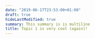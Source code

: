```yaml
---
date: "2019-06-17T23:53:00+01:00"
draft: true
hideLastModified: true
summary: This summary is is multiline
title: Topic 1 is very cool (again)!
---
```

